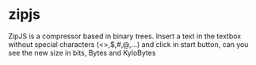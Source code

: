 # zipjs
 
ZipJS is a compressor based in binary trees.
Insert a text in the textbox without special characters (<>,$,#,@,...) and click in start button, 
can you see the new size in bits, Bytes and KyloBytes
 
